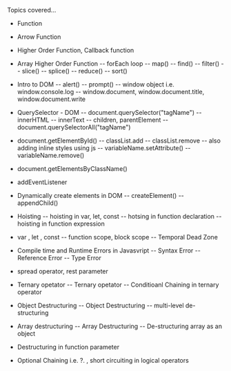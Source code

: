 Topics covered...

- Function

- Arrow Function

- Higher Order Function, Callback function

- Array Higher Order Function
  -- forEach loop
  -- map()
  -- find()
  -- filter()
  -- slice()
  -- splice()
  -- reduce()
  -- sort()

- Intro to DOM
  -- alert()
  -- prompt()
  -- window object i.e. window.console.log
  -- window.document, window.document.title, window.document.write

- QuerySelector - DOM
  -- document.querySelector("tagName")
  -- innerHTML
  -- innerText
  -- children, parentElement
  -- document.querySelectorAll("tagName")

- document.getElementById()
  -- classList.add
  -- classList.remove
  -- also adding inline styles using js
  -- variableName.setAttribute()
  -- variableName.remove()

- document.getElementsByClassName()

- addEventListener

- Dynamically create elements in DOM
  -- createElement()
  -- appendChild()

- Hoisting
  -- hoisting in var, let, const
  -- hotsing in function declaration
  -- hoisting in function expression

- var , let , const
  -- function scope, block scope
  -- Temporal Dead Zone

- Compile time and Runtime Errors in Javasvript
  -- Syntax Error
  -- Reference Error
  -- Type Error

- spread operator, rest parameter

- Ternary opetator
  -- Ternary opetator
  -- Conditioanl Chaining in ternary operator

- Object Destructuring
  -- Object Destructuring
  -- multi-level de-structuring

- Array destructuring
  -- Array Destructuring
  -- De-structuring array as an object

- Destructuring in function parameter

- Optional Chaining i.e. ?. , short circuiting in logical operators
